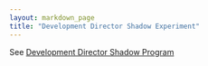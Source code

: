 ```yaml
---
layout: markdown_page
title: "Development Director Shadow Experiment"
---
```


See [Development Director Shadow Program](/handbook/engineering/development/shadow/director-shadow-program.html)


